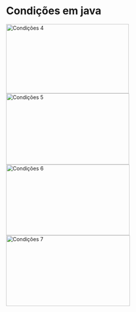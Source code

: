 <h1>Condições em java</h1>

<img width="333" height="188" alt="Condições 4" src="https://github.com/user-attachments/assets/da55550c-0949-4e32-994e-128571ca8b21" />
<img width="334" height="193" alt="Condições 5" src="https://github.com/user-attachments/assets/c2ff569a-17ae-44bf-a199-7289e9c626f4" />
<img width="335" height="192" alt="Condições 6" src="https://github.com/user-attachments/assets/62a7b36d-10b1-4cd6-bdd9-ea24b1ac1b9f" />
<img width="336" height="192" alt="Condições 7" src="https://github.com/user-attachments/assets/87a6ab8b-bfa7-4fac-b91a-59a301105ab5" />
